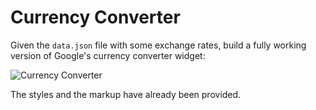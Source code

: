 # Currency Converter

Given the `data.json` file with some exchange rates, build a fully working version of Google's currency converter widget:

![Currency Converter](https://i.imgur.com/2n4Hx1b.png)

The styles and the markup have already been provided.
